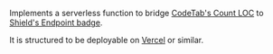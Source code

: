 Implements a serverless function to bridge [CodeTab's Count LOC](https://codetabs.com/count-loc/count-loc-online.html) to [Shield's Endpoint badge](https://shields.io/badges/endpoint-badge).

It is structured to be deployable on [Vercel](https://vercel.com/docs/functions/runtimes/go) or similar.